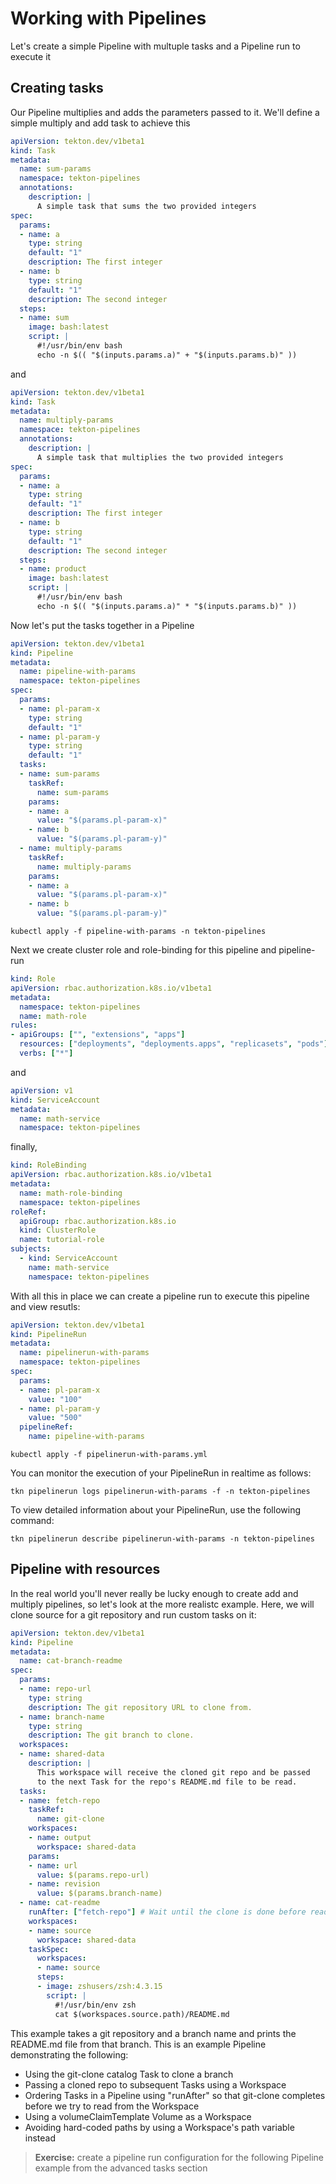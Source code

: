 # Working with Pipelines

Let's create a simple Pipeline with multuple tasks and a Pipeline run to execute it

## Creating tasks

Our Pipeline multiplies and adds the parameters passed to it. We'll define a simple multiply and add task to achieve this

```yaml
apiVersion: tekton.dev/v1beta1
kind: Task
metadata:
  name: sum-params
  namespace: tekton-pipelines
  annotations:
    description: |
      A simple task that sums the two provided integers
spec:
  params:
  - name: a
    type: string
    default: "1"
    description: The first integer
  - name: b
    type: string
    default: "1"
    description: The second integer
  steps:
  - name: sum
    image: bash:latest
    script: |
      #!/usr/bin/env bash
      echo -n $(( "$(inputs.params.a)" + "$(inputs.params.b)" ))
```

and

```yaml
apiVersion: tekton.dev/v1beta1
kind: Task
metadata:
  name: multiply-params
  namespace: tekton-pipelines
  annotations:
    description: |
      A simple task that multiplies the two provided integers
spec:
  params:
  - name: a
    type: string
    default: "1"
    description: The first integer
  - name: b
    type: string
    default: "1"
    description: The second integer
  steps:
  - name: product
    image: bash:latest
    script: |
      #!/usr/bin/env bash
      echo -n $(( "$(inputs.params.a)" * "$(inputs.params.b)" ))
```

Now let's put the tasks together in a Pipeline

```yaml
apiVersion: tekton.dev/v1beta1
kind: Pipeline
metadata:
  name: pipeline-with-params
  namespace: tekton-pipelines
spec:
  params:
  - name: pl-param-x
    type: string
    default: "1"
  - name: pl-param-y
    type: string
    default: "1"
  tasks:
  - name: sum-params
    taskRef:
      name: sum-params
    params:
    - name: a
      value: "$(params.pl-param-x)"
    - name: b
      value: "$(params.pl-param-y)"
  - name: multiply-params
    taskRef:
      name: multiply-params
    params:
    - name: a
      value: "$(params.pl-param-x)"
    - name: b
      value: "$(params.pl-param-y)"
```

`kubectl apply -f pipeline-with-params -n tekton-pipelines`

Next we create cluster role and role-binding for this pipeline and pipeline-run

```yaml
kind: Role
apiVersion: rbac.authorization.k8s.io/v1beta1
metadata:
  namespace: tekton-pipelines
  name: math-role
rules:
- apiGroups: ["", "extensions", "apps"]
  resources: ["deployments", "deployments.apps", "replicasets", "pods"]
  verbs: ["*"]
```

and 

```yaml
apiVersion: v1
kind: ServiceAccount
metadata:
  name: math-service
  namespace: tekton-pipelines
```

finally,

```yaml
kind: RoleBinding
apiVersion: rbac.authorization.k8s.io/v1beta1
metadata:
  name: math-role-binding
  namespace: tekton-pipelines
roleRef:
  apiGroup: rbac.authorization.k8s.io
  kind: ClusterRole
  name: tutorial-role
subjects:
  - kind: ServiceAccount
    name: math-service
    namespace: tekton-pipelines
```

With all this in place we can create a pipeline run to execute this pipeline and view resutls:

```yaml
apiVersion: tekton.dev/v1beta1
kind: PipelineRun
metadata:
  name: pipelinerun-with-params
  namespace: tekton-pipelines
spec:
  params:
  - name: pl-param-x
    value: "100"
  - name: pl-param-y
    value: "500"
  pipelineRef:
    name: pipeline-with-params
```

`kubectl apply -f pipelinerun-with-params.yml`

You can monitor the execution of your PipelineRun in realtime as follows:

`tkn pipelinerun logs pipelinerun-with-params -f -n tekton-pipelines`

To view detailed information about your PipelineRun, use the following command:

`tkn pipelinerun describe pipelinerun-with-params -n tekton-pipelines`

## Pipeline with resources

In the real world you'll never really be lucky enough to create add and multiply pipelines, so let's look at the more realistc example. Here, we will clone source for a git repository and run custom tasks on it:

```yaml
apiVersion: tekton.dev/v1beta1
kind: Pipeline
metadata:
  name: cat-branch-readme
spec:
  params:
  - name: repo-url
    type: string
    description: The git repository URL to clone from.
  - name: branch-name
    type: string
    description: The git branch to clone.
  workspaces:
  - name: shared-data
    description: |
      This workspace will receive the cloned git repo and be passed
      to the next Task for the repo's README.md file to be read.
  tasks:
  - name: fetch-repo
    taskRef:
      name: git-clone
    workspaces:
    - name: output
      workspace: shared-data
    params:
    - name: url
      value: $(params.repo-url)
    - name: revision
      value: $(params.branch-name)
  - name: cat-readme
    runAfter: ["fetch-repo"] # Wait until the clone is done before reading the readme.
    workspaces:
    - name: source
      workspace: shared-data
    taskSpec:
      workspaces:
      - name: source
      steps:
      - image: zshusers/zsh:4.3.15
        script: |
          #!/usr/bin/env zsh
          cat $(workspaces.source.path)/README.md
  ```

This example takes a git repository and a branch name and prints the README.md file from that branch. This is an example Pipeline demonstrating the following:

- Using the git-clone catalog Task to clone a branch
- Passing a cloned repo to subsequent Tasks using a Workspace
- Ordering Tasks in a Pipeline using "runAfter" so that git-clone completes before we try to read from the Workspace
- Using a volumeClaimTemplate Volume as a Workspace
- Avoiding hard-coded paths by using a Workspace's path variable instead

> __Exercise:__ create a pipeline run configuration for the following Pipeline example from the advanced tasks section

